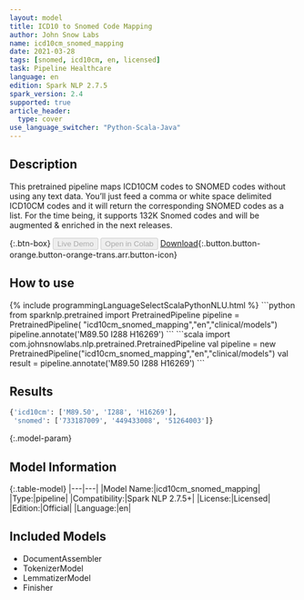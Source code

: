 ```yaml
---
layout: model
title: ICD10 to Snomed Code Mapping
author: John Snow Labs
name: icd10cm_snomed_mapping
date: 2021-03-28
tags: [snomed, icd10cm, en, licensed]
task: Pipeline Healthcare
language: en
edition: Spark NLP 2.7.5
spark_version: 2.4
supported: true
article_header:
  type: cover
use_language_switcher: "Python-Scala-Java"
---
```


## Description

This pretrained pipeline maps ICD10CM codes to SNOMED codes without using any text data. You’ll just feed a comma or white space delimited ICD10CM codes and it will return the corresponding SNOMED codes as a list. For the time being, it supports 132K Snomed codes and will be augmented & enriched in the next releases.

{:.btn-box}
<button class="button button-orange" disabled>Live Demo</button>
<button class="button button-orange" disabled>Open in Colab</button>
[Download](https://s3.amazonaws.com/auxdata.johnsnowlabs.com/clinical/models/icd10cm_snomed_mapping_en_2.7.5_2.4_1616935244119.zip){:.button.button-orange.button-orange-trans.arr.button-icon}

## How to use



<div class="tabs-box" markdown="1">
{% include programmingLanguageSelectScalaPythonNLU.html %}
```python
from sparknlp.pretrained import PretrainedPipeline 
pipeline = PretrainedPipeline( "icd10cm_snomed_mapping","en","clinical/models")
pipeline.annotate('M89.50 I288 H16269')
```
```scala
import com.johnsnowlabs.nlp.pretrained.PretrainedPipeline
val pipeline = new PretrainedPipeline("icd10cm_snomed_mapping","en","clinical/models")
val result = pipeline.annotate('M89.50 I288 H16269')
```
</div>

## Results

```bash
{'icd10cm': ['M89.50', 'I288', 'H16269'],
 'snomed': ['733187009', '449433008', '51264003']}
```

{:.model-param}
## Model Information

{:.table-model}
|---|---|
|Model Name:|icd10cm_snomed_mapping|
|Type:|pipeline|
|Compatibility:|Spark NLP 2.7.5+|
|License:|Licensed|
|Edition:|Official|
|Language:|en|

## Included Models

- DocumentAssembler
- TokenizerModel
- LemmatizerModel
- Finisher